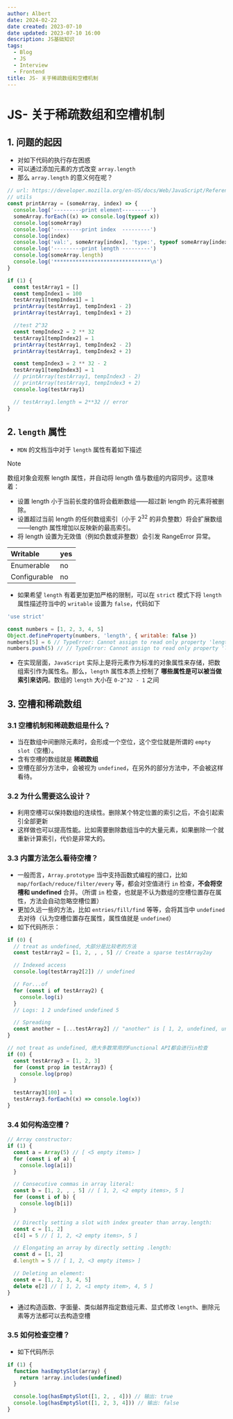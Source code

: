 ```yaml
---
author: Albert
date: 2024-02-22
date created: 2023-07-10
date updated: 2023-07-10 16:00
description: JS基础知识
tags:
  - Blog
  - JS
  - Interview
  - Frontend
title: JS- 关于稀疏数组和空槽机制
---
```


# JS- 关于稀疏数组和空槽机制

## 1. 问题的起因

- 对如下代码的执行存在困惑
- 可以通过添加元素的方式改变 `array.length`
- 那么 `array.length` 的意义何在呢？

```js
// url: https://developer.mozilla.org/en-US/docs/Web/JavaScript/Reference/Global_Objects/Array/length
// utils
const printArray = (someArray, index) => {
  console.log('---------print element---------')
  someArray.forEach((x) => console.log(typeof x))
  console.log(someArray)
  console.log('---------print index  ---------')
  console.log(index)
  console.log('val:', someArray[index], 'type:', typeof someArray[index])
  console.log('---------print length ---------')
  console.log(someArray.length)
  console.log('*******************************\n')
}

if (1) {
  const testArray1 = []
  const tempIndex1 = 100
  testArray1[tempIndex1] = 1
  printArray(testArray1, tempIndex1 - 2)
  printArray(testArray1, tempIndex1 + 2)

  //test 2^32
  const tempIndex2 = 2 ** 32
  testArray1[tempIndex2] = 1
  printArray(testArray1, tempIndex2 - 2)
  printArray(testArray1, tempIndex2 + 2)

  const tempIndex3 = 2 ** 32 - 2
  testArray1[tempIndex3] = 1
  // printArray(testArray1, tempIndex3 - 2)
  // printArray(testArray1, tempIndex3 + 2)
  console.log(testArray1)

  // testArray1.length = 2**32 // error
}
```

## 2. `length` 属性

- `MDN` 的文档当中对于 `length` 属性有着如下描述

> [!note]
> 数组对象会观察 length 属性，并自动将 length 值与数组的内容同步。这意味着：
>
> - 设置 length 小于当前长度的值将会截断数组——超过新 length 的元素将被删除。
> - 设置超过当前 length 的任何数组索引（小于 $2^{32}$ 的非负整数）将会扩展数组——length 属性增加以反映新的最高索引。
> - 将 length 设置为无效值（例如负数或非整数）会引发 RangeError 异常。

| Writable     | yes |
| :----------- | :-- |
| Enumerable   | no  |
| Configurable | no  |

- 如果希望 `length` 有着更加更加严格的限制，可以在 `strict` 模式下将 `length` 属性描述符当中的 `writable` 设置为 `false`，代码如下

```js
'use strict'

const numbers = [1, 2, 3, 4, 5]
Object.defineProperty(numbers, 'length', { writable: false })
numbers[5] = 6 // TypeError: Cannot assign to read only property 'length' of object '[object Array]'
numbers.push(5) // // TypeError: Cannot assign to read only property 'length' of object '[object Array]'
```

- 在实现层面，`JavaScript` 实际上是将元素作为标准的对象属性来存储，把数组索引作为属性名。那么，`length` 属性本质上控制了 **哪些属性是可以被当做索引来访问**。数组的 `length` 大小在 `0-2^32 - 1` 之间

## 3. 空槽和稀疏数组

### 3.1 空槽机制和稀疏数组是什么？

- 当在数组中间删除元素时，会形成一个空位，这个空位就是所谓的 `empty slot`（空槽）。
- 含有空槽的数组就是 **稀疏数组**
- 空槽在部分方法中，会被视为 `undefined`，在另外的部分方法中，不会被这样看待。

### 3.2 为什么需要这么设计？

- 利用空槽可以保持数组的连续性。删除某个特定位置的索引之后，不会引起索引全部更新
- 这样做也可以提高性能。比如需要删除数组当中的大量元素，如果删除一个就重新计算索引，代价是非常大的。

### 3.3 内置方法怎么看待空槽？

- 一般而言，`Array.prototype` 当中支持函数式编程的接口，比如 `map/forEach/reduce/filter/every` 等，都会对空值进行 `in` 检查，**不会将空槽和 undefined** 合并。（所谓 `in` 检查，也就是不认为数组的空槽位置存在属性，方法会自动忽略空槽位置）
- 更加久远一些的方法，比如 `entries/fill/find` 等等，会将其当中 `undefined` 去对待（认为空槽位置存在属性，属性值就是 `undefined`）
- 如下代码所示：

```js
if (0) {
  // treat as undefined, 大部分是比较老的方法
  const testArray2 = [1, 2, , , 5] // Create a sparse testArray2ay

  // Indexed access
  console.log(testArray2[2]) // undefined

  // For...of
  for (const i of testArray2) {
    console.log(i)
  }
  // Logs: 1 2 undefined undefined 5

  // Spreading
  const another = [...testArray2] // "another" is [ 1, 2, undefined, undefined, 5 ]
}

// not treat as undefined, 绝大多数常用的Functional API都会进行in检查
if (0) {
  const testArray3 = [1, 2, 3]
  for (const prop in testArray3) {
    console.log(prop)
  }

  testArray3[100] = 1
  testArray3.forEach((x) => console.log(x))
}
```

### 3.4 如何构造空槽？

```js
// Array constructor:
if (1) {
  const a = Array(5) // [ <5 empty items> ]
  for (const i of a) {
    console.log(a[i])
  }

  // Consecutive commas in array literal:
  const b = [1, 2, , , 5] // [ 1, 2, <2 empty items>, 5 ]
  for (const i of b) {
    console.log(b[i])
  }

  // Directly setting a slot with index greater than array.length:
  const c = [1, 2]
  c[4] = 5 // [ 1, 2, <2 empty items>, 5 ]

  // Elongating an array by directly setting .length:
  const d = [1, 2]
  d.length = 5 // [ 1, 2, <3 empty items> ]

  // Deleting an element:
  const e = [1, 2, 3, 4, 5]
  delete e[2] // [ 1, 2, <1 empty item>, 4, 5 ]
}
```

- 通过构造函数、字面量、类似越界指定数组元素、显式修改 `length`、删除元素等方法都可以去构造空槽

### 3.5 如何检查空槽？

- 如下代码所示

```js
if (1) {
  function hasEmptySlot(array) {
    return !array.includes(undefined)
  }

  console.log(hasEmptySlot([1, 2, , 4])) // 输出: true
  console.log(hasEmptySlot([1, 2, 3, 4])) // 输出: false
}
```
